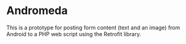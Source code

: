 # Andromeda
This is a prototype for posting form content (text and an image) from Android to a PHP web script using the Retrofit library.
